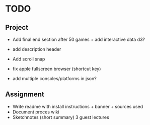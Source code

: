 # TODO

## Project

+ Add final end section after 50 games + add interactive data d3?
+ add description header
+ Add scroll snap
+ fix apple fullscreen browser (shortcut key)

+ add multiple consoles/platforms in json?

## Assignment

+ Write readme with install instructions + banner + sources used
+ Document proces wiki
+ Sketchnotes (short summary) 3 guest lectures
